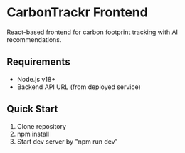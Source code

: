 # CarbonTrackr Frontend

React-based frontend for carbon footprint tracking with AI recommendations.

## Requirements

- Node.js v18+
- Backend API URL (from deployed service)

## Quick Start

1. Clone repository
2. npm install
3. Start dev server by "npm run dev"
